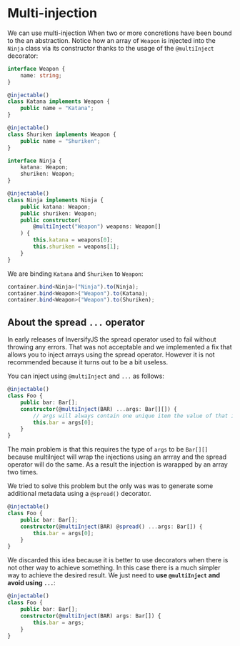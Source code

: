 # Multi-injection

We can use multi-injection When two or more concretions have been bound to the an abstraction.
Notice how an array of `Weapon` is injected into the `Ninja` class via its constructor thanks to the usage of the `@multiInject` decorator:

```ts
interface Weapon {
    name: string;
}

@injectable()
class Katana implements Weapon {
    public name = "Katana";
}

@injectable()
class Shuriken implements Weapon {
    public name = "Shuriken";
}

interface Ninja {
    katana: Weapon;
    shuriken: Weapon;
}

@injectable()
class Ninja implements Ninja {
    public katana: Weapon;
    public shuriken: Weapon;
    public constructor(
	    @multiInject("Weapon") weapons: Weapon[]
    ) {
        this.katana = weapons[0];
        this.shuriken = weapons[1];
    }
}
```

We are binding `Katana` and `Shuriken` to `Weapon`:

```ts
container.bind<Ninja>("Ninja").to(Ninja);
container.bind<Weapon>("Weapon").to(Katana);
container.bind<Weapon>("Weapon").to(Shuriken);
```

## About the spread `...` operator

In early releases of InversifyJS the spread operator used to fail without throwing any errors.
That was not acceptable and we implemented a fix that allows you to inject arrays using the
spread operator. However it is not recommended because it turns out to be a bit useless.

You can inject using `@multiInject` and `...` as follows:

```ts
@injectable()
class Foo {
    public bar: Bar[];
    constructor(@multiInject(BAR) ...args: Bar[][]) {
        // args will always contain one unique item the value of that item is a Bar[] 
        this.bar = args[0];
    }
}
```

The main problem is that this requires the type of `args` to be `Bar[][]`
because multiInject will wrap the injections using an arrray and the spread
operator will do the same. As a result the injection is warapped by an array
two times.

We tried to solve this problem but the only was was to generate some additional
metadata using a `@spread()` decorator.

```ts
@injectable()
class Foo {
    public bar: Bar[];
    constructor(@multiInject(BAR) @spread() ...args: Bar[]) {
        this.bar = args[0];
    }
}
```

We discarded this idea because it is better to use decorators when there is not
other way to achieve something. In this case there is a much simpler way to
achieve the desired result. We just need to **use `@multiInject` and avoid using `...`**:

```ts
@injectable()
class Foo {
    public bar: Bar[];
    constructor(@multiInject(BAR) args: Bar[]) {
        this.bar = args;
    }
}
```
